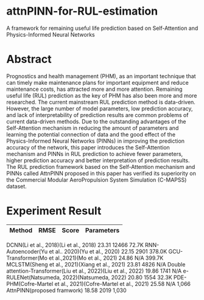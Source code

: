 # attnPINN-for-RUL-estimation
A framework for remaining useful life prediction based on Self-Attention and Physics-Informed Neural Networks
# Abstract
Prognostics and health management (PHM), as an important technique that can timely make maintenance plans for important equipment and reduce maintenance costs, has attracted more and more attention. Remaining useful life (RUL) prediction as the key of PHM has also been more and more researched. The current mainstream RUL prediction method is data-driven. However, the large number of model parameters, low prediction accuracy, and lack of interpretability of prediction results are common problems of current data-driven methods. Due to the outstanding advantages of the Self-Attention mechanism in reducing the amount of parameters and learning the potential connection of data and the good effect of the Physics-Informed Neural Networks (PINNs) in improving the prediction accuracy of the network, this paper introduces the Self-Attention mechanism and PINNs in RUL prediction to achieve fewer parameters, higher prediction accuracy and better interpretation of prediction results. The RUL prediction framework based on the Self-Attention mechanism and PINNs called AttnPINN proposed in this paper has verified its superiority on the Commercial Modular AeroPropulsion System Simulation (C-MAPSS) dataset.
# Experiment Result
|Method|RMSE|Score|Parameters|
|-|-|-|-|
DCNN(Li et al., 2018)(Li et al., 2018)	23.31	12466	72.7K
RNN-Autoencoder(Yu et al.. 2020)(Yu et al., 2020)	22.15	2901	378.0K
GCU-Transformer(Mo et al.,2021)(Mo et al., 2021)	24.86	N/A	399.7K
MCLSTM(Sheng et al., 2021)(Xiang et al., 2021)	23.81	4826	N/A
Double attention-Transformer(Liu et al., 2022)(Liu et al., 2022)	19.86	1741	N/A
e-RULENet(Natsumeda, 2022)(Natsumeda, 2022)	20.80	1554	32.3K
PDE-PHM(Cofre-Martel et al., 2021)(Cofre-Martel et al., 2021)	25.58	N/A	1,066
AttnPINN(proposed framwork)	18.58	2019	1,030
